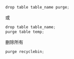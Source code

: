 

```javascript
drop table table_name purge;
```

或

```javascript
drop table table_name;
purge table temp;
```



删除所有

```javascript
purge recyclebin;
```

